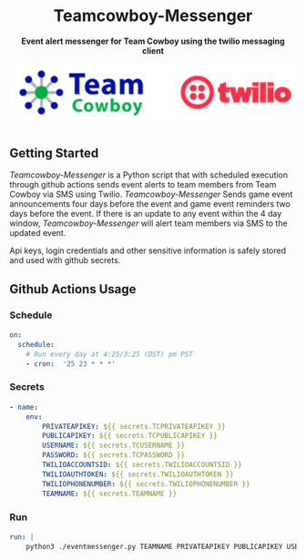 <div align="center">

# Teamcowboy-Messenger

**Event alert messenger for Team Cowboy using the twilio messaging client**

![Logos](.github/images/tctwlogo.png)

<div align="left">

## Getting Started

*Teamcowboy-Messenger* is a Python script that with scheduled execution through github actions sends event alerts to team members from Team Cowboy via SMS using Twilio. *Teamcowboy-Messenger* Sends game event announcements four days before the event and game event reminders two days before the event. If there is an update to any event within the 4 day window, *Teamcowboy-Messenger* will alert team members via SMS to the updated event. 

Api keys, login credentials and other sensitive information is safely stored and used with github secrets.


<div align="center">


<div align="left">


## Github Actions Usage

### Schedule
```yml
on:
  schedule:
    # Run every day at 4:25/3:25 (DST) pm PST
    - cron:  '25 23 * * *'
```
### Secrets
```yml
- name: 
    env:
        PRIVATEAPIKEY: ${{ secrets.TCPRIVATEAPIKEY }}
        PUBLICAPIKEY: ${{ secrets.TCPUBLICAPIKEY }} 
        USERNAME: ${{ secrets.TCUSERNAME }}
        PASSWORD: ${{ secrets.TCPASSWORD }}
        TWILIOACCOUNTSID: ${{ secrets.TWILIOACCOUNTSID }}
        TWILIOAUTHTOKEN: ${{ secrets.TWILIOAUTHTOKEN }}
        TWILIOPHONENUMBER: ${{ secrets.TWILIOPHONENUMBER }}
        TEAMNAME: ${{ secrets.TEAMNAME }}
```

### Run
```yml
run: |
    python3 ./eventmessenger.py TEAMNAME PRIVATEAPIKEY PUBLICAPIKEY USERNAME PASSWORD TWILIOACCOUNTSID TWILIOAUTHTOKEN TWILIOPHONENUMBER
```